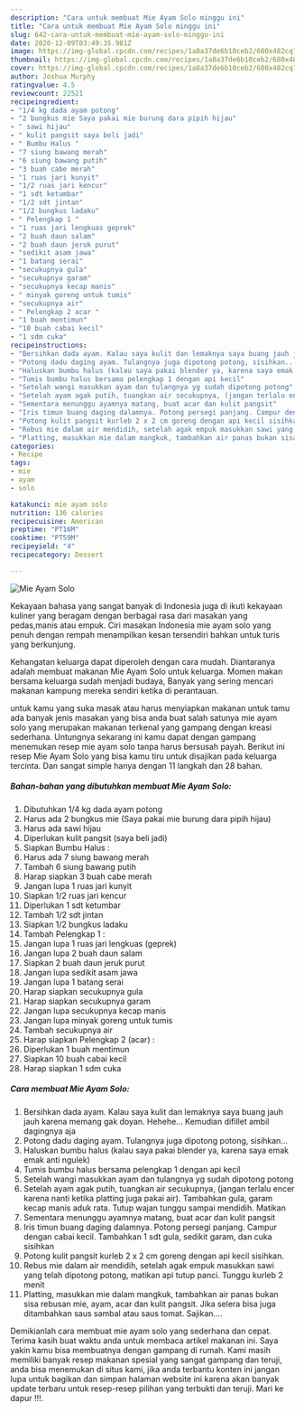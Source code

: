 ```yaml
---
description: "Cara untuk membuat Mie Ayam Solo minggu ini"
title: "Cara untuk membuat Mie Ayam Solo minggu ini"
slug: 642-cara-untuk-membuat-mie-ayam-solo-minggu-ini
date: 2020-12-09T03:49:35.981Z
image: https://img-global.cpcdn.com/recipes/1a8a37de6b10ceb2/680x482cq70/mie-ayam-solo-foto-resep-utama.jpg
thumbnail: https://img-global.cpcdn.com/recipes/1a8a37de6b10ceb2/680x482cq70/mie-ayam-solo-foto-resep-utama.jpg
cover: https://img-global.cpcdn.com/recipes/1a8a37de6b10ceb2/680x482cq70/mie-ayam-solo-foto-resep-utama.jpg
author: Joshua Murphy
ratingvalue: 4.5
reviewcount: 22521
recipeingredient:
- "1/4 kg dada ayam potong"
- "2 bungkus mie Saya pakai mie burung dara pipih hijau"
- " sawi hijau"
- " kulit pangsit saya beli jadi"
- " Bumbu Halus "
- "7 siung bawang merah"
- "6 siung bawang putih"
- "3 buah cabe merah"
- "1 ruas jari kunyit"
- "1/2 ruas jari kencur"
- "1 sdt ketumbar"
- "1/2 sdt jintan"
- "1/2 bungkus ladaku"
- " Pelengkap 1 "
- "1 ruas jari lengkuas geprek"
- "2 buah daun salam"
- "2 buah daun jeruk purut"
- "sedikit asam jawa"
- "1 batang serai"
- "secukupnya gula"
- "secukupnya garam"
- "secukupnya kecap manis"
- " minyak goreng untuk tumis"
- "secukupnya air"
- " Pelengkap 2 acar "
- "1 buah mentimun"
- "10 buah cabai kecil"
- "1 sdm cuka"
recipeinstructions:
- "Bersihkan dada ayam. Kalau saya kulit dan lemaknya saya buang jauh jauh karena memang gak doyan. Hehehe... Kemudian difillet ambil dagingnya aja"
- "Potong dadu daging ayam. Tulangnya juga dipotong potong, sisihkan..."
- "Haluskan bumbu halus (kalau saya pakai blender ya, karena saya emak emak anti ngulek)"
- "Tumis bumbu halus bersama pelengkap 1 dengan api kecil"
- "Setelah wangi masukkan ayam dan tulangnya yg sudah dipotong potong"
- "Setelah ayam agak putih, tuangkan air secukupnya, (jangan terlalu encer karena nanti ketika platting juga pakai air). Tambahkan gula, garam kecap manis aduk rata. Tutup wajan tunggu sampai mendidih. Matikan"
- "Sementara menunggu ayamnya matang, buat acar dan kulit pangsit"
- "Iris timun buang daging dalamnya. Potong persegi panjang. Campur dengan cabai kecil. Tambahkan 1 sdt gula, sedikit garam, dan cuka sisihkan"
- "Potong kulit pangsit kurleb 2 x 2 cm goreng dengan api kecil sisihkan."
- "Rebus mie dalam air mendidih, setelah agak empuk masukkan sawi yang telah dipotong potong, matikan api tutup panci. Tunggu kurleb 2 menit"
- "Platting, masukkan mie dalam mangkuk, tambahkan air panas bukan sisa rebusan mie, ayam, acar dan kulit pangsit. Jika selera bisa juga ditambahkan saus sambal atau saus tomat. Sajikan...."
categories:
- Recipe
tags:
- mie
- ayam
- solo

katakunci: mie ayam solo 
nutrition: 136 calories
recipecuisine: American
preptime: "PT16M"
cooktime: "PT59M"
recipeyield: "4"
recipecategory: Dessert

---
```



![Mie Ayam Solo](https://img-global.cpcdn.com/recipes/1a8a37de6b10ceb2/680x482cq70/mie-ayam-solo-foto-resep-utama.jpg)

Kekayaan bahasa yang sangat banyak di Indonesia juga di ikuti kekayaan kuliner yang beragam dengan berbagai rasa dari masakan yang pedas,manis atau empuk. Ciri masakan Indonesia mie ayam solo yang penuh dengan rempah menampilkan kesan tersendiri bahkan untuk turis yang berkunjung.




Kehangatan keluarga dapat diperoleh dengan cara mudah. Diantaranya adalah membuat makanan Mie Ayam Solo untuk keluarga. Momen makan bersama keluarga sudah menjadi budaya, Banyak yang sering mencari makanan kampung mereka sendiri ketika di perantauan.

untuk kamu yang suka masak atau harus menyiapkan makanan untuk tamu ada banyak jenis masakan yang bisa anda buat salah satunya mie ayam solo yang merupakan makanan terkenal yang gampang dengan kreasi sederhana. Untungnya sekarang ini kamu dapat dengan gampang menemukan resep mie ayam solo tanpa harus bersusah payah.
Berikut ini resep Mie Ayam Solo yang bisa kamu tiru untuk disajikan pada keluarga tercinta. Dan sangat simple hanya dengan 11 langkah dan 28 bahan.


<!--inarticleads1-->

##### Bahan-bahan yang dibutuhkan membuat Mie Ayam Solo:

1. Dibutuhkan 1/4 kg dada ayam potong
1. Harus ada 2 bungkus mie (Saya pakai mie burung dara pipih hijau)
1. Harus ada  sawi hijau
1. Diperlukan  kulit pangsit (saya beli jadi)
1. Siapkan  Bumbu Halus :
1. Harus ada 7 siung bawang merah
1. Tambah 6 siung bawang putih
1. Harap siapkan 3 buah cabe merah
1. Jangan lupa 1 ruas jari kunyit
1. Siapkan 1/2 ruas jari kencur
1. Diperlukan 1 sdt ketumbar
1. Tambah 1/2 sdt jintan
1. Siapkan 1/2 bungkus ladaku
1. Tambah  Pelengkap 1 :
1. Jangan lupa 1 ruas jari lengkuas (geprek)
1. Jangan lupa 2 buah daun salam
1. Siapkan 2 buah daun jeruk purut
1. Jangan lupa sedikit asam jawa
1. Jangan lupa 1 batang serai
1. Harap siapkan secukupnya gula
1. Harap siapkan secukupnya garam
1. Jangan lupa secukupnya kecap manis
1. Jangan lupa  minyak goreng untuk tumis
1. Tambah secukupnya air
1. Harap siapkan  Pelengkap 2 (acar) :
1. Diperlukan 1 buah mentimun
1. Siapkan 10 buah cabai kecil
1. Harap siapkan 1 sdm cuka




<!--inarticleads2-->

##### Cara membuat  Mie Ayam Solo:

1. Bersihkan dada ayam. Kalau saya kulit dan lemaknya saya buang jauh jauh karena memang gak doyan. Hehehe... Kemudian difillet ambil dagingnya aja
1. Potong dadu daging ayam. Tulangnya juga dipotong potong, sisihkan...
1. Haluskan bumbu halus (kalau saya pakai blender ya, karena saya emak emak anti ngulek)
1. Tumis bumbu halus bersama pelengkap 1 dengan api kecil
1. Setelah wangi masukkan ayam dan tulangnya yg sudah dipotong potong
1. Setelah ayam agak putih, tuangkan air secukupnya, (jangan terlalu encer karena nanti ketika platting juga pakai air). Tambahkan gula, garam kecap manis aduk rata. Tutup wajan tunggu sampai mendidih. Matikan
1. Sementara menunggu ayamnya matang, buat acar dan kulit pangsit
1. Iris timun buang daging dalamnya. Potong persegi panjang. Campur dengan cabai kecil. Tambahkan 1 sdt gula, sedikit garam, dan cuka sisihkan
1. Potong kulit pangsit kurleb 2 x 2 cm goreng dengan api kecil sisihkan.
1. Rebus mie dalam air mendidih, setelah agak empuk masukkan sawi yang telah dipotong potong, matikan api tutup panci. Tunggu kurleb 2 menit
1. Platting, masukkan mie dalam mangkuk, tambahkan air panas bukan sisa rebusan mie, ayam, acar dan kulit pangsit. Jika selera bisa juga ditambahkan saus sambal atau saus tomat. Sajikan....




Demikianlah cara membuat mie ayam solo yang sederhana dan cepat. Terima kasih buat waktu anda untuk membaca artikel makanan ini. Saya yakin kamu bisa membuatnya dengan gampang di rumah. Kami masih memiliki banyak resep makanan spesial yang sangat gampang dan teruji, anda bisa menemukan di situs kami, jika anda terbantu konten ini jangan lupa untuk bagikan dan simpan halaman website ini karena akan banyak update terbaru untuk resep-resep pilihan yang terbukti dan teruji. Mari ke dapur !!!. 
